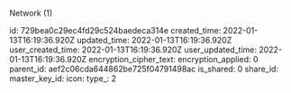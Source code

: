 Network (1)

id: 729bea0c29ec4fd29c524baedeca314e
created_time: 2022-01-13T16:19:36.920Z
updated_time: 2022-01-13T16:19:36.920Z
user_created_time: 2022-01-13T16:19:36.920Z
user_updated_time: 2022-01-13T16:19:36.920Z
encryption_cipher_text: 
encryption_applied: 0
parent_id: aef2c06cda644862be725f04791498ac
is_shared: 0
share_id: 
master_key_id: 
icon: 
type_: 2
